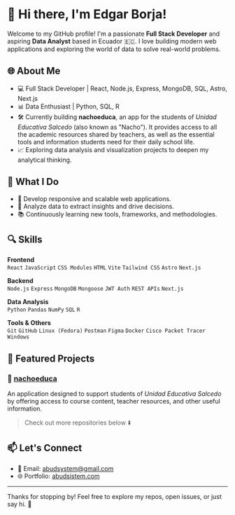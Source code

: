 # 👋 Hi there, I'm Edgar Borja!

Welcome to my GitHub profile! I'm a passionate **Full Stack Developer** and aspiring **Data Analyst** based in Ecuador 🇪🇨. I love building modern web applications and exploring the world of data to solve real-world problems.

## 🌐 About Me

- 💻 Full Stack Developer | React, Node.js, Express, MongoDB, SQL, Astro, Next.js  
- 📊 Data Enthusiast | Python, SQL, R  
- 🛠️ Currently building **nachoeduca**, an app for the students of *Unidad Educativa Salcedo* (also known as "Nacho"). It provides access to all the academic resources shared by teachers, as well as the essential tools and information students need for their daily school life.  
- 📈 Exploring data analysis and visualization projects to deepen my analytical thinking.

## 🚀 What I Do

- 🔨 Develop responsive and scalable web applications.  
- 🧠 Analyze data to extract insights and drive decisions.  
- 📚 Continuously learning new tools, frameworks, and methodologies.  

## 🔍 Skills

**Frontend**  
`React` `JavaScript` `CSS Modules` `HTML` `Vite` `Tailwind CSS` `Astro` `Next.js`

**Backend**  
`Node.js` `Express` `MongoDB` `Mongoose` `JWT Auth` `REST APIs` `Next.js`

**Data Analysis**  
`Python` `Pandas` `NumPy` `SQL` `R`

**Tools & Others**  
`Git` `GitHub` `Linux (Fedora)` `Postman` `Figma` `Docker` `Cisco Packet Tracer` `Windows`

## 📂 Featured Projects

### 📝 [nachoeduca](https://github.com/abudsistem/bachend-nachoeduca)
An application designed to support students of *Unidad Educativa Salcedo* by offering access to course content, teacher resources, and other useful information.

> Check out more repositories below ⬇️

## 📫 Let's Connect

- 📧 Email: abudsystem@gmail.com  
- 🌐 Portfolio: [abudsistem.com](https://abudsystem.com)

---

Thanks for stopping by! Feel free to explore my repos, open issues, or just say hi. 👋
